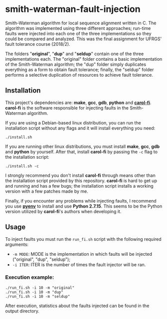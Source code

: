 # smith-waterman-fault-injection
Smith-Waterman algorithm for local sequence alignment written in C. The algorithm was implemented using three different approaches; run-time faults were injected into each one of the three implementations so they could be compared and analyzed. This was the final assignment for UFRGS' fault tolerance course (2018/2).

The folders "**original**", "**dup**" and "**seldup**" contain one of the three implementations each. The "original" folder contains a basic implementation of the Smith-Waterman algorithm; the "dup" folder simply duplicates everything as a form to obtain fault tolerance; finally, the "seldup" folder performs a selective duplication of resources to achieve fault tolerance.

## Installation
This project's dependencies are: **make**, **gcc**, **gdb**, **python** and [**carol-fi**](https://github.com/UFRGS-CAROL/carol-fi). **carol-fi** is the software responsible for injecting faults in the Smith-Waterman algorithm.

If you are using a Debian-based linux distribution, you can run the installation script without any flags and it will install everything you need:

```shell
./install.sh
```

If you are running other linux distributions, you must install **make**, **gcc**, **gdb** and **python** by yourself. After that, install **carol-fi** by passing the `-c` flag to the installation script:


```shell
./install.sh -c
```

I strongly recommend you don't install **carol-fi** through means other than the installation script provided by this repository. **carol-fi** is hard to get up and running and has a few bugs; the installation script installs a working version with a few patches made by me.

Finally, if you encounter any problems while injecting faults, I recommend you use [**pyenv**](https://github.com/pyenv/pyenv) to install and use **Python 2.7.15**. This seems to be the Python version utilized by **carol-fi**'s authors when developing it.

## Usage
To inject faults you must run the `run_fi.sh` script with the following required arguments:

- `-m MODE`: MODE is the implementation in which faults will be injected ("original", "dup", "seldup");
- `-i ITER`: ITER is the number of times the fault injector will be ran.

### Execution example:
```shell
./run_fi.sh -i 10 -m "original"
./run_fi.sh -i 10 -m "dup"
./run_fi.sh -i 10 -m "seldup"
```
After execution, statistics about the faults injected can be found in the output directory.
